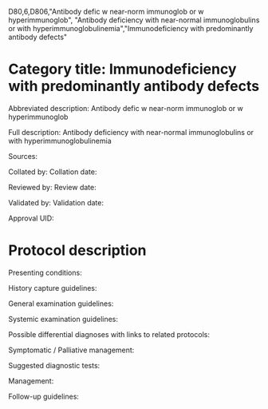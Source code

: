 D80,6,D806,"Antibody defic w near-norm immunoglob or w hyperimmunoglob", "Antibody deficiency with near-normal immunoglobulins or with hyperimmunoglobulinemia","Immunodeficiency with predominantly antibody defects"
# Category title: Immunodeficiency with predominantly antibody defects

Abbreviated description: Antibody defic w near-norm immunoglob or w hyperimmunoglob

Full description: Antibody deficiency with near-normal immunoglobulins or with hyperimmunoglobulinemia

Sources:

Collated by:
Collation date:

Reviewed by:
Review date:

Validated by:
Validation date:

Approval UID:

# Protocol description

Presenting conditions:

History capture guidelines:

General examination guidelines:

Systemic examination guidelines:

Possible differential diagnoses with links to related protocols:

Symptomatic / Palliative management:

Suggested diagnostic tests:

Management:

Follow-up guidelines:
